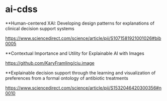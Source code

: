 # ai-cdss

**Human-centered XAI: Developing design patterns for explanations of clinical decision support systems 

https://www.sciencedirect.com/science/article/pii/S1071581921001026#bib0005 

**Contextual Importance and Utility for Explainable AI with Images

https://github.com/KaryFramling/ciu.image

**Explainable decision support through the learning and visualization of preferences from a formal ontology of antibiotic treatments

[https://www.sciencedirect.com/science/article/pii/S1532046420300356#n0010
](https://www.mdpi.com/2504-4990/3/3/37/htm) 
